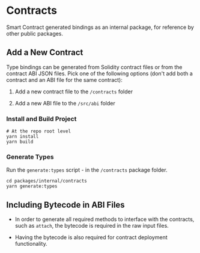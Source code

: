 # Contracts

Smart Contract generated bindings as an internal package, for reference by other public packages.

## Add a New Contract

Type bindings can be generated from Solidity contract files or from the contract ABI JSON files. Pick one of the following options (don't add both a contract and an ABI file for the same contract):

1. Add a new contract file to the `/contracts` folder

2. Add a new ABI file to the `/src/abi` folder

### Install and Build Project

```shell
# At the repo root level
yarn install
yarn build
```

### Generate Types

Run the `generate:types` script - in the `/contracts` package folder.

```shell
cd packages/internal/contracts
yarn generate:types
```

## Including Bytecode in ABI Files

- In order to generate all required methods to interface with the contracts, such as `attach`, the bytecode is required in the raw input files.

- Having the bytecode is also required for contract deployment functionality.
